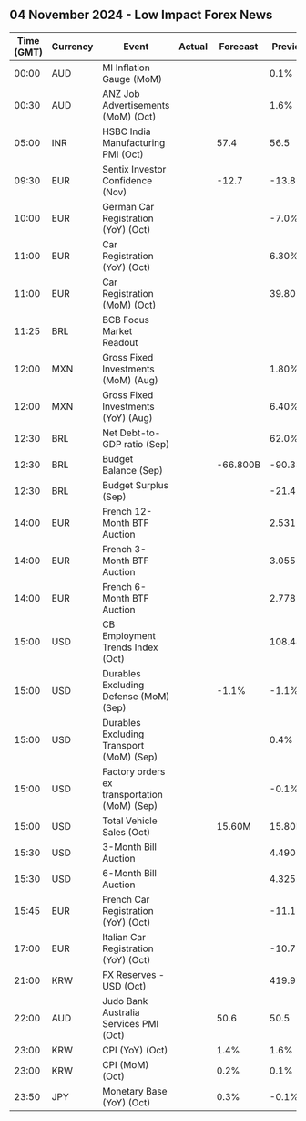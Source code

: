 ## 04 November 2024 - Low Impact Forex News

| Time (GMT) | Currency | Event | Actual | Forecast | Previous |
|------|----------|-------|--------|----------|----------|
| 00:00 | AUD | MI Inflation Gauge (MoM) |  |  | 0.1% |
| 00:30 | AUD | ANZ Job Advertisements (MoM) (Oct) |  |  | 1.6% |
| 05:00 | INR | HSBC India Manufacturing PMI (Oct) |  | 57.4 | 56.5 |
| 09:30 | EUR | Sentix Investor Confidence (Nov) |  | -12.7 | -13.8 |
| 10:00 | EUR | German Car Registration (YoY) (Oct) |  |  | -7.0% |
| 11:00 | EUR | Car Registration (YoY) (Oct) |  |  | 6.30% |
| 11:00 | EUR | Car Registration (MoM) (Oct) |  |  | 39.80% |
| 11:25 | BRL | BCB Focus Market Readout |  |  |  |
| 12:00 | MXN | Gross Fixed Investments (MoM) (Aug) |  |  | 1.80% |
| 12:00 | MXN | Gross Fixed Investments (YoY) (Aug) |  |  | 6.40% |
| 12:30 | BRL | Net Debt-to-GDP ratio (Sep) |  |  | 62.0% |
| 12:30 | BRL | Budget Balance (Sep) |  | -66.800B | -90.381B |
| 12:30 | BRL | Budget Surplus (Sep) |  |  | -21.425B |
| 14:00 | EUR | French 12-Month BTF Auction |  |  | 2.531% |
| 14:00 | EUR | French 3-Month BTF Auction |  |  | 3.055% |
| 14:00 | EUR | French 6-Month BTF Auction |  |  | 2.778% |
| 15:00 | USD | CB Employment Trends Index (Oct) |  |  | 108.48 |
| 15:00 | USD | Durables Excluding Defense (MoM) (Sep) |  | -1.1% | -1.1% |
| 15:00 | USD | Durables Excluding Transport (MoM) (Sep) |  |  | 0.4% |
| 15:00 | USD | Factory orders ex transportation (MoM) (Sep) |  |  | -0.1% |
| 15:00 | USD | Total Vehicle Sales (Oct) |  | 15.60M | 15.80M |
| 15:30 | USD | 3-Month Bill Auction |  |  | 4.490% |
| 15:30 | USD | 6-Month Bill Auction |  |  | 4.325% |
| 15:45 | EUR | French Car Registration (YoY) (Oct) |  |  | -11.1% |
| 17:00 | EUR | Italian Car Registration (YoY) (Oct) |  |  | -10.7% |
| 21:00 | KRW | FX Reserves - USD (Oct) |  |  | 419.97B |
| 22:00 | AUD | Judo Bank Australia Services PMI (Oct) |  | 50.6 | 50.5 |
| 23:00 | KRW | CPI (YoY) (Oct) |  | 1.4% | 1.6% |
| 23:00 | KRW | CPI (MoM) (Oct) |  | 0.2% | 0.1% |
| 23:50 | JPY | Monetary Base (YoY) (Oct) |  | 0.3% | -0.1% |

